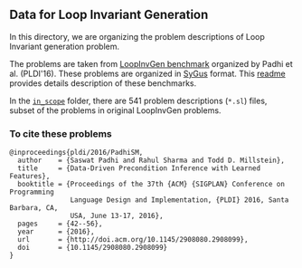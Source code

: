 ## Data for Loop Invariant Generation

In this directory, we are organizing the problem descriptions of Loop Invariant generation problem. 

The problems are taken from [LoopInvGen benchmark](https://github.com/SaswatPadhi/LoopInvGen/tree/master/benchmarks) organized by Padhi et al. (PLDI'16). These problems are organized in [SyGus](https://arxiv.org/pdf/2312.06001.pdf) format. This [readme](https://github.com/SaswatPadhi/LoopInvGen/blob/master/benchmarks/README.md) provides details description of these benchmarks. 

In the [`in_scope`](in_scope/) folder, there are 541 problem descriptions (`*.sl`) files, subset of the problems in original LoopInvGen problems. 


### To cite these problems
```
@inproceedings{pldi/2016/PadhiSM,
  author    = {Saswat Padhi and Rahul Sharma and Todd D. Millstein},
  title     = {Data-Driven Precondition Inference with Learned Features},
  booktitle = {Proceedings of the 37th {ACM} {SIGPLAN} Conference on Programming
               Language Design and Implementation, {PLDI} 2016, Santa Barbara, CA,
               USA, June 13-17, 2016},
  pages     = {42--56},
  year      = {2016},
  url       = {http://doi.acm.org/10.1145/2908080.2908099},
  doi       = {10.1145/2908080.2908099}
}
```